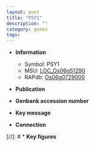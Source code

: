 ```yaml
---
layout: post
title: "PSY1"
description: ""
category: genes
tags: 
---
```


* **Information**  
    + Symbol: PSY1  
    + MSU: [LOC_Os06g51290](http://rice.uga.edu/cgi-bin/ORF_infopage.cgi?orf=LOC_Os06g51290)  
    + RAPdb: [Os06g0729000](http://rapdb.dna.affrc.go.jp/viewer/gbrowse_details/irgsp1?name=Os06g0729000)  

* **Publication**  

* **Genbank accession number**  

* **Key message**  

* **Connection**  

[//]: # * **Key figures**  


